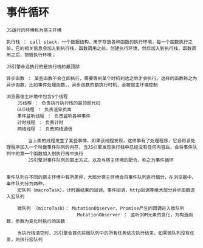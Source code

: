 # 事件循环
    JS运行的环境称为宿主环境

    执行栈 ： call stack，一个数据结构，用于存放各种函数的执行环境，每一个函数执行之前，它的相关信息会加入到执行栈，函数调用之前，创建执行环境，然后加入到执行栈，函数调用之后，销毁执行环境；

    JS引擎永远执行的是执行栈的最顶部

    异步函数 ： 某些函数不会立即执行，需要等到某个时机到达之后才会执行，这样的函数称之为异步函数，比如事件处理函数，，异步函数的额执行时机，会被宿主环境控制

    浏览器宿主环境中包含5个线程
        JS线程 ： 负责执行执行栈的最顶部代码
        GUI线程 ： 负责渲染页面
        事件监听线程 ： 负责监听各种事件
        计时线程 ： 负责计时
        网络线程 ： 负责网络通信

            当上面的线程发生了某些事情，如果该线程发现，这件事有了处理程序，它会将该处理程序加入一个叫做事件队列的内存，当JS引擎发现执行栈中已经没有任何内容后，会将事件队列中的第一个函数加入到执行栈中执行
            JS引擎对事件队列的取出方式，以及与宿主环境的配合，称之为事件循环


    事件队列在不同的宿主环境中有所差异，大部分宿主环境会将事件队列进行细分，在浏览器中，事件队列分为两种，
        宏队列（macroTask），计时器结束的回调，事件回调，http回调等绝大部分异步函数进入宏队列

        微队列 （microTask）： MutationObserver、Promise产生的回调进入微队列
                              MutationObserver ： 监听DOM元素的变化，为构造函数，参数为变化时执行的函数

        当执行栈清空时，JS引擎会首先将微队列中的所有任务依次执行结束，如果微队列没有任务，则执行宏队列
    
